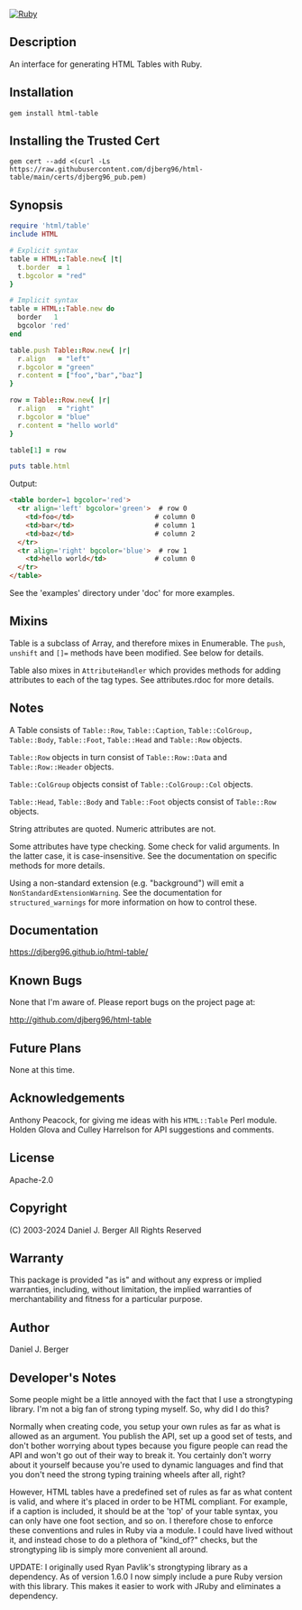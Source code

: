 [![Ruby](https://github.com/djberg96/html-table/actions/workflows/ruby.yml/badge.svg)](https://github.com/djberg96/html-table/actions/workflows/ruby.yml)

## Description
An interface for generating HTML Tables with Ruby.

## Installation
`gem install html-table`

## Installing the Trusted Cert

`gem cert --add <(curl -Ls https://raw.githubusercontent.com/djberg96/html-table/main/certs/djberg96_pub.pem)`

## Synopsis
```ruby
require 'html/table'
include HTML

# Explicit syntax
table = HTML::Table.new{ |t|
  t.border  = 1
  t.bgcolor = "red"
}

# Implicit syntax
table = HTML::Table.new do
  border   1
  bgcolor 'red'
end

table.push Table::Row.new{ |r|
  r.align   = "left"
  r.bgcolor = "green"
  r.content = ["foo","bar","baz"]
}

row = Table::Row.new{ |r|
  r.align   = "right"
  r.bgcolor = "blue"
  r.content = "hello world"
}

table[1] = row

puts table.html
```
Output:
```html
<table border=1 bgcolor='red'>
  <tr align='left' bgcolor='green'>  # row 0
    <td>foo</td>                    # column 0
    <td>bar</td>                    # column 1
    <td>baz</td>                    # column 2
  </tr>
  <tr align='right' bgcolor='blue'>  # row 1
    <td>hello world</td>            # column 0
  </tr>
</table>
```
See the 'examples' directory under 'doc' for more examples.

## Mixins
Table is a subclass of Array, and therefore mixes in Enumerable. The
`push`, `unshift` and `[]=` methods have been modified. See below for details.    
   
Table also mixes in `AttributeHandler` which provides methods for adding
attributes to each of the tag types. See attributes.rdoc for more details.

## Notes
A Table consists of `Table::Row`, `Table::Caption`, `Table::ColGroup,`
`Table::Body`, `Table::Foot`, `Table::Head` and `Table::Row` objects.

`Table::Row` objects in turn consist of `Table::Row::Data` and `Table::Row::Header` objects.

`Table::ColGroup` objects consist of `Table::ColGroup::Col` objects.

`Table::Head`, `Table::Body` and `Table::Foot` objects consist of `Table::Row` objects.
    
String attributes are quoted. Numeric attributes are not.

Some attributes have type checking. Some check for valid arguments. In
the latter case, it is case-insensitive. See the documentation on
specific methods for more details.

Using a non-standard extension (e.g. "background") will emit a
`NonStandardExtensionWarning`. See the documentation for `structured_warnings`
for more information on how to control these.

## Documentation

https://djberg96.github.io/html-table/

## Known Bugs
None that I'm aware of. Please report bugs on the project page at:

http://github.com/djberg96/html-table

## Future Plans
None at this time.

## Acknowledgements
Anthony Peacock, for giving me ideas with his `HTML::Table` Perl module.
Holden Glova and Culley Harrelson for API suggestions and comments.

## License
Apache-2.0

## Copyright
(C) 2003-2024 Daniel J. Berger
All Rights Reserved

## Warranty
This package is provided "as is" and without any express or
implied warranties, including, without limitation, the implied
warranties of merchantability and fitness for a particular purpose.

## Author
Daniel J. Berger

## Developer's Notes
Some people might be a little annoyed with the fact that I use a
strongtyping library. I'm not a big fan of strong typing myself.
So, why did I do this?

Normally when creating code, you setup your own rules as far as what is
allowed as an argument. You publish the API, set up a good set of tests,
and don't bother worrying about types because you figure people can read
the API and won't go out of their way to break it. You certainly don't
worry about it yourself because you're used to dynamic languages and find
that you don't need the strong typing training wheels after all, right?

However, HTML tables have a predefined set of rules as far as what content
is valid, and where it's placed in order to be HTML compliant. For
example, if a caption is included, it should be at the 'top' of your table
syntax, you can only have one foot section, and so on. I therefore chose to
enforce these conventions and rules in Ruby via a module. I could have
lived without it, and instead chose to do a plethora of "kind_of?" checks,
but the strongtyping lib is simply more convenient all around.

UPDATE: I originally used Ryan Pavlik's strongtyping library as a dependency.
As of version 1.6.0 I now simply include a pure Ruby version with this library.
This makes it easier to work with JRuby and eliminates a dependency.
